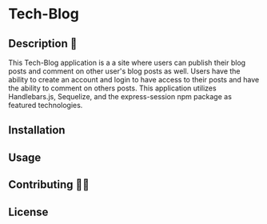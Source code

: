 # Tech-Blog

## Description :memo:

This Tech-Blog application is a a site where users can publish their blog posts and comment on other user's blog posts as well. Users have the ability to create an account and login to have access to their posts and have the ability to comment on others posts. This application utilizes Handlebars.js, Sequelize, and the express-session npm package as featured technologies.

## Installation

## Usage

## Contributing :raising_hand_woman:

## License